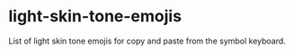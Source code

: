 # light-skin-tone-emojis
List of light skin tone emojis for copy and paste from the symbol keyboard.
